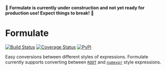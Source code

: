 :construction: **Formulate is currently under construction and not yet ready for production use! Expect things to break!** :construction:

# Formulate

[![Build Status](https://travis-ci.org/chrisburr/formulate.svg?branch=master)](https://travis-ci.org/chrisburr/formulate)
[![Coverage Status](https://coveralls.io/repos/github/chrisburr/formulate/badge.svg?branch=master)](https://coveralls.io/github/chrisburr/formulate?branch=master)
[![PyPI](https://badge.fury.io/py/formulate.svg)](https://pypi.python.org/pypi/formulate/)

Easy conversions between different styles of expressions. Formulate currently
supports converting between [`ROOT`](https://root.cern.ch/doc/master/classTFormula.html)
and [`numexpr`](https://numexpr.readthedocs.io/en/latest/user_guide.html) style expressions.
